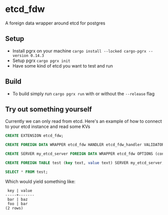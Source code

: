 # etcd_fdw
A foreign data wrapper around etcd for postgres

## Setup
- Install pgrx on your machine `cargo install --locked cargo-pgrx --version 0.14.3`
- Setup pgrx `cargo pgrx init`
- Have some kind of etcd you want to test and run

## Build
- To build simply run `cargo pgrx run` with or without the `--release` flag

## Try out something yourself
Currently we can only read from etcd.
Here's an example of how to connect to your etcd instance and read some KVs
```sql
CREATE EXTENSION etcd_fdw;

CREATE FOREIGN DATA WRAPPER etcd_fdw HANDLER etcd_fdw_handler VALIDATOR etcd_fdw_validator;

CREATE SERVER my_etcd_server FOREIGN DATA WRAPPER etcd_fdw OPTIONS (connstr '127.0.0.1:2379');

CREATE FOREIGN TABLE test (key text, value text) SERVER my_etcd_server;

SELECT * FROM test;
```

Which would yield something like:
```terminal
 key | value
-----+-------
 bar | baz
 foo | bar
(2 rows)
```
